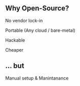 ##  Why Open-Source?

No vendor lock-in

Portable (Any cloud / bare-metal)

Hackable

Cheaper


## ... but

Manual setup & Manintanance
